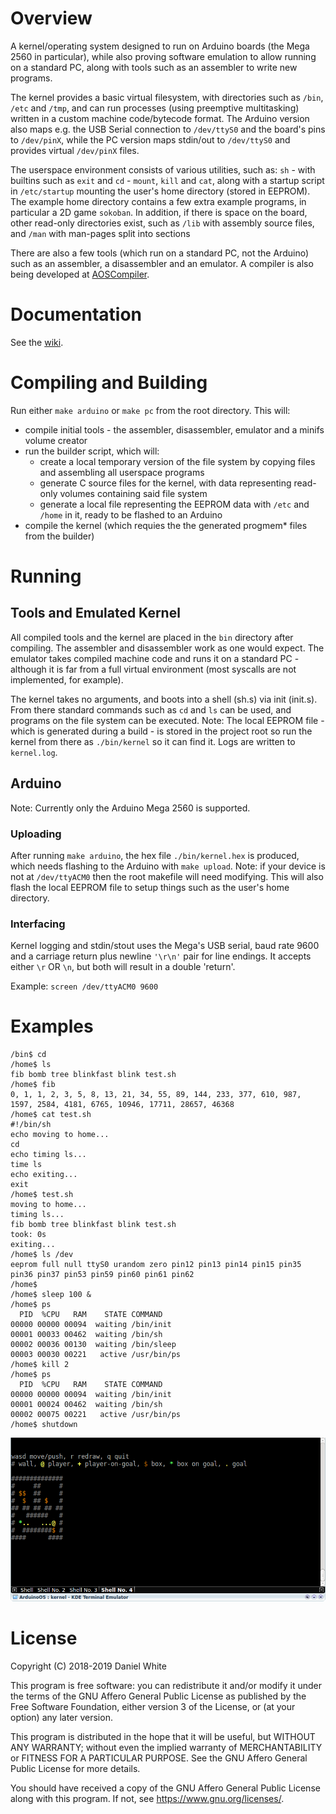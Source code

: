 # Overview
A kernel/operating system designed to run on Arduino boards (the Mega 2560 in particular), while also proving software emulation to allow running on a standard PC, along with tools such as an assembler to write new programs.

The kernel provides a basic virtual filesystem, with directories such as ``/bin``, ``/etc`` and ``/tmp``, and can run processes (using preemptive multitasking) written in a custom machine code/bytecode format. The Arduino version also maps e.g. the USB Serial connection to ``/dev/ttyS0`` and the board's pins to ``/dev/pinX``, while the PC version maps stdin/out to ``/dev/ttyS0`` and provides virtual ``/dev/pinX`` files.

The userspace environment consists of various utilities, such as: ``sh`` - with builtins such as ``exit`` and ``cd`` - ``mount``, ``kill`` and ``cat``, along with a startup script in ``/etc/startup`` mounting the user's home directory (stored in EEPROM). The example home directory contains a few extra example programs, in particular a 2D game ``sokoban``. In addition, if there is space on the board, other read-only directories exist, such as ``/lib`` with assembly source files, and ``/man`` with man-pages split into sections

There are also a few tools (which run on a standard PC, not the Arduino) such as an assembler, a disassembler and an emulator. A compiler is also being developed at [AOSCompiler](https://github.com/AO-SF/AOSCompiler).

# Documentation
See the [wiki](https://github.com/AO-SF/ArduinoOS/wiki/Home).

# Compiling and Building
Run either ``make arduino`` or ``make pc`` from the root directory.
This will:

* compile initial tools - the assembler, disassembler, emulator and a minifs volume creator
* run the builder script, which will:
	* create a local temporary version of the file system by copying files and assembling all userspace programs
	* generate C source files for the kernel, with data representing read-only volumes containing said file system
	* generate a local file representing the EEPROM data with ``/etc`` and ``/home`` in it, ready to be flashed to an Arduino
* compile the kernel (which requies the the generated progmem* files from the builder)

# Running
## Tools and Emulated Kernel
All compiled tools and the kernel are placed in the ``bin`` directory after compiling. The assembler and disassembler work as one would expect. The emulator takes compiled machine code and runs it on a standard PC - although it is far from a full virtual environment (most syscalls are not implemented, for example).

The kernel takes no arguments, and boots into a shell (sh.s) via init (init.s). From there standard commands such as ``cd`` and ``ls`` can be used, and programs on the file system can be executed. Note: The local EEPROM file - which is generated during a build - is stored in the project root so run the kernel from there as ``./bin/kernel`` so it can find it. Logs are written to ``kernel.log``.

## Arduino
Note: Currently only the Arduino Mega 2560 is supported.

### Uploading
After running ``make arduino``, the hex file ``./bin/kernel.hex`` is produced, which needs flashing to the Arduino with ``make upload``. Note: if your device is not at ``/dev/ttyACM0`` then the root makefile will need modifying. This will also flash the local EEPROM file to setup things such as the user's home directory.

### Interfacing
Kernel logging and stdin/stout uses the Mega's USB serial, baud rate 9600 and a carriage return plus newline ``'\r\n'`` pair for line endings. It accepts either ``\r`` OR ``\n``, but both will result in a double 'return'.

Example: ``screen /dev/ttyACM0 9600``

# Examples
```
/bin$ cd
/home$ ls
fib bomb tree blinkfast blink test.sh
/home$ fib
0, 1, 1, 2, 3, 5, 8, 13, 21, 34, 55, 89, 144, 233, 377, 610, 987, 1597, 2584, 4181, 6765, 10946, 17711, 28657, 46368
/home$ cat test.sh
#!/bin/sh
echo moving to home...
cd
echo timing ls...
time ls
echo exiting...
exit
/home$ test.sh
moving to home...
timing ls...
fib bomb tree blinkfast blink test.sh
took: 0s
exiting...
/home$ ls /dev
eeprom full null ttyS0 urandom zero pin12 pin13 pin14 pin15 pin35 pin36 pin37 pin53 pin59 pin60 pin61 pin62
/home$
/home$ sleep 100 &
/home$ ps
  PID  %CPU   RAM    STATE COMMAND
00000 00000 00094  waiting /bin/init
00001 00033 00462  waiting /bin/sh
00002 00036 00130  waiting /bin/sleep
00003 00030 00221   active /usr/bin/ps
/home$ kill 2
/home$ ps
  PID  %CPU   RAM    STATE COMMAND
00000 00000 00094  waiting /bin/init
00001 00024 00462  waiting /bin/sh
00002 00075 00221   active /usr/bin/ps
/home$ shutdown
```

![Screenshot of Arduino Game](https://raw.githubusercontent.com/AO-SF/ArduinoOS/master/screenshots/game.png)

# License
Copyright (C) 2018-2019 Daniel White

This program is free software: you can redistribute it and/or modify
it under the terms of the GNU Affero General Public License as published
by the Free Software Foundation, either version 3 of the License, or
(at your option) any later version.

This program is distributed in the hope that it will be useful,
but WITHOUT ANY WARRANTY; without even the implied warranty of
MERCHANTABILITY or FITNESS FOR A PARTICULAR PURPOSE.  See the
GNU Affero General Public License for more details.

You should have received a copy of the GNU Affero General Public License
along with this program.  If not, see <https://www.gnu.org/licenses/>.
